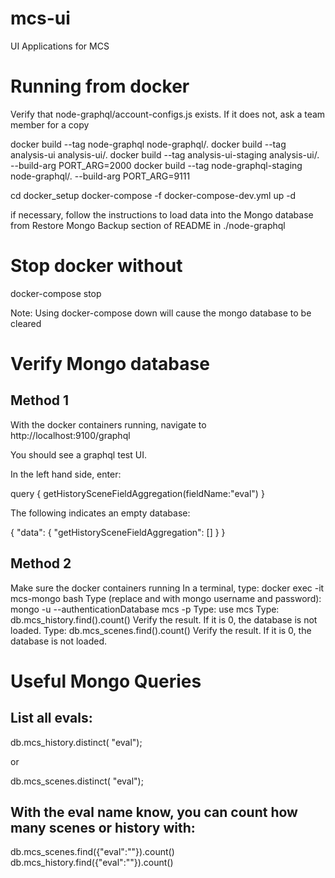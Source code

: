 # mcs-ui
UI Applications for MCS

# Running from docker

Verify that node-graphql/account-configs.js exists.  If it does not, ask a team member for a copy

docker build --tag node-graphql node-graphql/.
docker build --tag analysis-ui analysis-ui/.
docker build --tag analysis-ui-staging analysis-ui/. --build-arg PORT_ARG=2000
docker build --tag node-graphql-staging node-graphql/. --build-arg PORT_ARG=9111

cd docker_setup
docker-compose -f docker-compose-dev.yml up -d

if necessary, follow the instructions to load data into the Mongo database from Restore Mongo Backup section of README in ./node-graphql

# Stop docker without 

docker-compose stop

Note: Using docker-compose down will cause the mongo database to be cleared

# Verify Mongo database

## Method 1

With the docker containers running, navigate to http://localhost:9100/graphql

You should see a graphql test UI.

In the left hand side, enter:

query {
  getHistorySceneFieldAggregation(fieldName:"eval")
}

The following indicates an empty database:

{
  "data": {
    "getHistorySceneFieldAggregation": []
  }
}

## Method 2

  Make sure the docker containers running 
  In a terminal, type: docker exec -it mcs-mongo bash
  Type (replace <user> and <password> with mongo username and password): mongo -u <user> --authenticationDatabase mcs -p <password>
  Type: use mcs
  Type: db.mcs_history.find().count()
  Verify the result.  If it is 0, the database is not loaded.
  Type: db.mcs_scenes.find().count()
  Verify the result.  If it is 0, the database is not loaded.

# Useful Mongo Queries

## List all evals:

  db.mcs_history.distinct( "eval");

or 

  db.mcs_scenes.distinct( "eval");

## With the eval name know, you can count how many scenes or history with:

  db.mcs_scenes.find({"eval":"<evalName>"}).count()
  db.mcs_history.find({"eval":"<evalName>"}).count()



